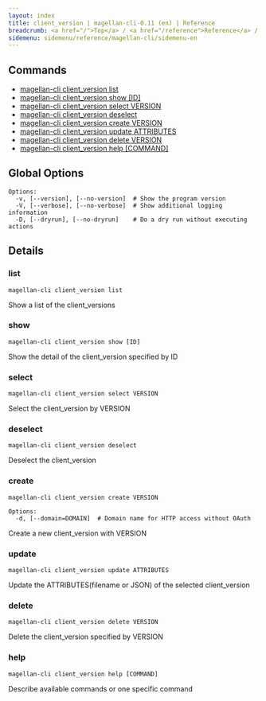 ```yaml
---
layout: index
title: client_version | magellan-cli-0.11 (en) | Reference
breadcrumb: <a href="/">Top</a> / <a href="/reference">Reference</a> / <a href="/reference/magellan-cli/en">magellan-cli-0.11</a> / client_version en <a href="/reference/ja/resources/client_version.html">ja</a>
sidemenu: sidemenu/reference/magellan-cli/sidemenu-en
---
```


## Commands

- [magellan-cli client_version list](#list)
- [magellan-cli client_version show [ID]](#show)
- [magellan-cli client_version select VERSION](#select)
- [magellan-cli client_version deselect](#deselect)
- [magellan-cli client_version create VERSION](#create)
- [magellan-cli client_version update ATTRIBUTES](#update)
- [magellan-cli client_version delete VERSION](#delete)
- [magellan-cli client_version help [COMMAND]](#help)

## Global Options

```text
Options:
  -v, [--version], [--no-version]  # Show the program version
  -V, [--verbose], [--no-verbose]  # Show additional logging information
  -D, [--dryrun], [--no-dryrun]    # Do a dry run without executing actions

```


## Details
### <a name="list"></a>list

```text
magellan-cli client_version list
```

Show a list of the client_versions

### <a name="show"></a>show

```text
magellan-cli client_version show [ID]
```

Show the detail of the client_version specified by ID

### <a name="select"></a>select

```text
magellan-cli client_version select VERSION
```

Select the client_version by VERSION

### <a name="deselect"></a>deselect

```text
magellan-cli client_version deselect
```

Deselect the client_version

### <a name="create"></a>create

```text
magellan-cli client_version create VERSION
```

```text
Options:
  -d, [--domain=DOMAIN]  # Domain name for HTTP access without OAuth

```

Create a new client_version with VERSION

### <a name="update"></a>update

```text
magellan-cli client_version update ATTRIBUTES
```

Update the ATTRIBUTES(filename or JSON) of the selected client_version

### <a name="delete"></a>delete

```text
magellan-cli client_version delete VERSION
```

Delete the client_version specified by VERSION

### <a name="help"></a>help

```text
magellan-cli client_version help [COMMAND]
```

Describe available commands or one specific command


